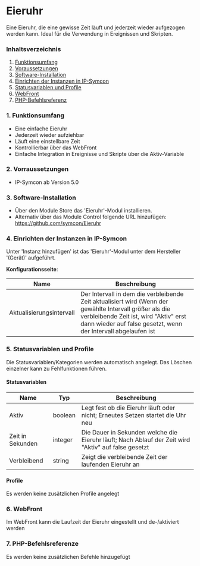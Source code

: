 # Eieruhr
Eine Eieruhr, die eine gewisse Zeit läuft und jederzeit wieder aufgezogen werden kann. Ideal für die Verwendung in Ereignissen und Skripten.

### Inhaltsverzeichnis

1. [Funktionsumfang](#1-funktionsumfang)
2. [Voraussetzungen](#2-voraussetzungen)
3. [Software-Installation](#3-software-installation)
4. [Einrichten der Instanzen in IP-Symcon](#4-einrichten-der-instanzen-in-ip-symcon)
5. [Statusvariablen und Profile](#5-statusvariablen-und-profile)
6. [WebFront](#6-webfront)
7. [PHP-Befehlsreferenz](#7-php-befehlsreferenz)

### 1. Funktionsumfang

* Eine einfache Eieruhr
* Jederzeit wieder aufziehbar
* Läuft eine einstellbare Zeit
* Kontrollierbar über das WebFront 
* Einfache Integration in Ereignisse und Skripte über die Aktiv-Variable

### 2. Vorraussetzungen

- IP-Symcon ab Version 5.0

### 3. Software-Installation

* Über den Module Store das 'Eieruhr'-Modul installieren.
* Alternativ über das Module Control folgende URL hinzufügen: https://github.com/symcon/Eieruhr

### 4. Einrichten der Instanzen in IP-Symcon

 Unter 'Instanz hinzufügen' ist das 'Eieruhr'-Modul unter dem Hersteller '(Gerät)' aufgeführt.

__Konfigurationsseite__:

Name                     | Beschreibung
------------------------ | ------------------
Aktualisierungsintervall | Der Intervall in dem die verbleibende Zeit aktualisiert wird (Wenn der gewählte Intervall größer als die verbleibende Zeit ist, wird "Aktiv" erst dann wieder auf false gesetzt, wenn der Intervall abgelaufen ist

### 5. Statusvariablen und Profile

Die Statusvariablen/Kategorien werden automatisch angelegt. Das Löschen einzelner kann zu Fehlfunktionen führen.

#### Statusvariablen

Name             | Typ     | Beschreibung
---------------- | ------- | ------------
Aktiv            | boolean | Legt fest ob die Eieruhr läuft oder nicht; Erneutes Setzen startet die Uhr neu
Zeit in Sekunden | integer | Die Dauer in Sekunden welche die Eieruhr läuft; Nach Ablauf der Zeit wird "Aktiv" auf false gesetzt 
Verbleibend      | string  | Zeigt die verbleibende Zeit der laufenden Eieruhr an

#### Profile

Es werden keine zusätzlichen Profile angelegt

### 6. WebFront

Im WebFront kann die Laufzeit der Eieruhr eingestellt und de-/aktiviert werden

### 7. PHP-Befehlsreferenze

Es werden keine zusätzlichen Befehle hinzugefügt